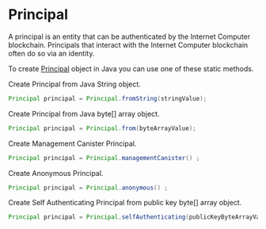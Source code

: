 # Principal

A principal is an entity that can be authenticated by the Internet Computer blockchain. Principals that interact with the Internet Computer blockchain often do so via an identity.

To create [Principal](https://github.com/ic4j/ic4j-candid/blob/master/src/main/java/org/ic4j/types/Principal.java) object in Java you can use one of these static methods.&#x20;

Create Principal from Java String object.

```java
Principal principal = Principal.fromString(stringValue);
```

Create Principal from Java byte\[] array object.

```java
Principal principal = Principal.from(byteArrayValue);
```

Create Management Canister Principal.

```java
Principal principal = Principal.managementCanister() ;
```

Create Anonymous Principal.

```java
Principal principal = Principal.anonymous() ;
```

Create Self Authenticating Principal from public key byte\[] array object.

```java
Principal principal = Principal.selfAuthenticating(publicKeyByteArrayValue) ;
```
